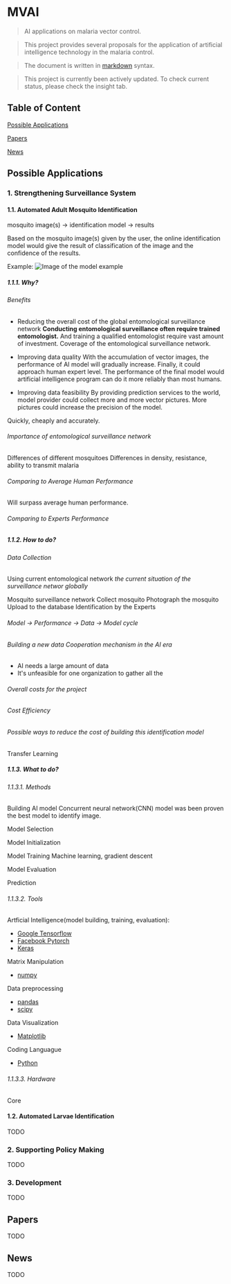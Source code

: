 # MVAI
> AI applications on malaria vector control.

> This project provides several proposals for the application of artificial intelligence technology in the malaria control. 

> The document is written in [markdown](https://daringfireball.net/projects/markdown/syntax) syntax.

> This project is currently been actively updated. To check current status, please check the insight tab.


## Table of Content
[Possible Applications](#Possible-Applications)

[Papers](#Papers)

[News](#News)

## Possible Applications

### 1. Strengthening Surveillance System

#### 1.1. Automated Adult Mosquito Identification
mosquito image(s) -> identification model -> results

Based on the mosquito image(s) given by the user, the online identification model would give the result of classification of the image and the confidence of the results.

Example:
![Image of the model example](https://github.com/sepmein/mvai/blob/master/mosquito_identification_example.jpg?raw=true)

##### 1.1.1. Why?

###### Benefits
- Reducing the overall cost of the global entomological surveillance network
**Conducting entomological surveillance often require trained entomologist.** And training a qualified entomologist require vast amount of investment. 
Coverage of the entomological surveillance network.

- Improving data quality
With the accumulation of vector images, the performance of AI model will gradually increase. Finally, it could approach human expert level. The performance of the final model would 
artificial intelligence program can do it more reliably than most humans.

- Improving data feasibility
By providing prediction services to the world, model provider could collect more and more vector pictures. More pictures could increase the precision of the model.

Quickly, cheaply and accurately.

###### Importance of entomological surveillance network
Differences of different mosquitoes
Differences in density, resistance, ability to transmit malaria

###### Comparing to Average Human Performance
Will surpass average human performance.

###### Comparing to Experts Performance

##### 1.1.2. How to do?

###### Data Collection
Using current entomological network
*the current situation of the surveillance networ globally*

Mosquito surveillance network
Collect mosquito
Photograph the mosquito
Upload to the database
Identification by the Experts

###### Model -> Performance -> Data -> Model cycle

###### Building a new data Cooperation mechanism in the AI era
- AI needs a large amount of data
- It's unfeasible for one organization to gather all the 

###### Overall costs for the project

###### Cost Efficiency

###### Possible ways to reduce the cost of building this identification model
Transfer Learning

##### 1.1.3. What to do?

###### 1.1.3.1. Methods
Building AI model
Concurrent neural network(CNN) model was been proven the best model to identify image. 

Model Selection

Model Initialization


Model Training
Machine learning, gradient descent

Model Evaluation

Prediction

###### 1.1.3.2. Tools
Artficial Intelligence(model building, training, evaluation):
- [Google Tensorflow](https://tensorflow.org)
- [Facebook Pytorch](https://pytorch.org)
- [Keras](https://keras.io)

Matrix Manipulation
- [numpy](http://www.numpy.org)

Data preprocessing
- [pandas](https://pandas.pydata.org/)
- [scipy](https://www.scipy.org/)

Data Visualization
- [Matplotlib](https://matplotlib.org)

Coding Languague
- [Python](http://python.org)

###### 1.1.3.3. Hardware
Core 
#### 1.2. Automated Larvae Identification
TODO
### 2. Supporting Policy Making 
TODO
### 3. Development
TODO
## Papers
TODO
## News
TODO

